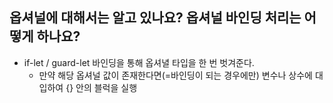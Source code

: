 ## 옵셔널에 대해서는 알고 있나요? 옵셔널 바인딩 처리는 어떻게 하나요?
- if-let / guard-let 바인딩을 통해 옵셔녈 타입을 한 번 벗겨준다.
    - 만약 해당 옵셔널 값이 존재한다면(=바인딩이 되는 경우에만) 변수나 상수에 대입하여 {} 안의 블럭을 실행